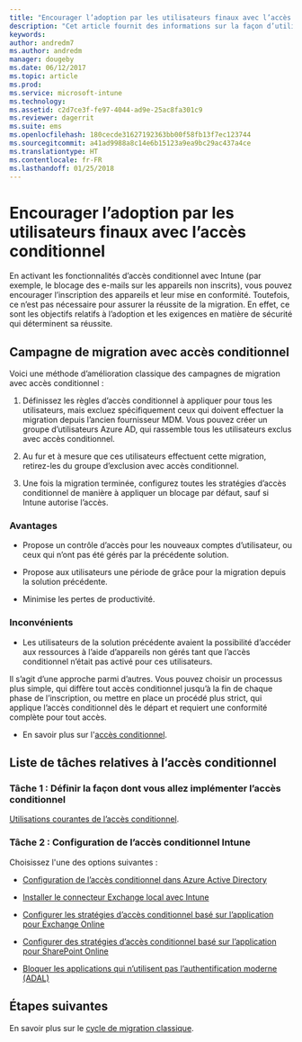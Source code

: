```yaml
---
title: "Encourager l’adoption par les utilisateurs finaux avec l’accès conditionnel"
description: "Cet article fournit des informations sur la façon d’utiliser l’accès conditionnel pour encourager l’inscription dans Intune."
keywords: 
author: andredm7
ms.author: andredm
manager: dougeby
ms.date: 06/12/2017
ms.topic: article
ms.prod: 
ms.service: microsoft-intune
ms.technology: 
ms.assetid: c2d7ce3f-fe97-4044-ad9e-25ac8fa301c9
ms.reviewer: dagerrit
ms.suite: ems
ms.openlocfilehash: 180cecde31627192363bb00f58fb13f7ec123744
ms.sourcegitcommit: a41ad9988a8c14e6b15123a9ea9bc29ac437a4ce
ms.translationtype: HT
ms.contentlocale: fr-FR
ms.lasthandoff: 01/25/2018
---
```

# <a name="drive-end-user-adoption-with-conditional-access"></a>Encourager l’adoption par les utilisateurs finaux avec l’accès conditionnel

En activant les fonctionnalités d’accès conditionnel avec Intune (par exemple, le blocage des e-mails sur les appareils non inscrits), vous pouvez encourager l’inscription des appareils et leur mise en conformité. Toutefois, ce n’est pas nécessaire pour assurer la réussite de la migration. En effet, ce sont les objectifs relatifs à l’adoption et les exigences en matière de sécurité qui déterminent sa réussite.

## <a name="migration-campaign-with-conditional-access"></a>Campagne de migration avec accès conditionnel

Voici une méthode d’amélioration classique des campagnes de migration avec accès conditionnel :

1.  Définissez les règles d’accès conditionnel à appliquer pour tous les utilisateurs, mais excluez spécifiquement ceux qui doivent effectuer la migration depuis l’ancien fournisseur MDM. Vous pouvez créer un groupe d’utilisateurs Azure AD, qui rassemble tous les utilisateurs exclus avec accès conditionnel.

2.  Au fur et à mesure que ces utilisateurs effectuent cette migration, retirez-les du groupe d’exclusion avec accès conditionnel.

3.  Une fois la migration terminée, configurez toutes les stratégies d’accès conditionnel de manière à appliquer un blocage par défaut, sauf si Intune autorise l’accès.

### <a name="advantages"></a>Avantages

-   Propose un contrôle d’accès pour les nouveaux comptes d’utilisateur, ou ceux qui n’ont pas été gérés par la précédente solution.

-   Propose aux utilisateurs une période de grâce pour la migration depuis la solution précédente.

-   Minimise les pertes de productivité.

### <a name="disadvantages"></a>Inconvénients

-   Les utilisateurs de la solution précédente avaient la possibilité d’accéder aux ressources à l’aide d’appareils non gérés tant que l’accès conditionnel n’était pas activé pour ces utilisateurs.


Il s’agit d’une approche parmi d’autres. Vous pouvez choisir un processus plus simple, qui diffère tout accès conditionnel jusqu’à la fin de chaque phase de l’inscription, ou mettre en place un procédé plus strict, qui applique l’accès conditionnel dès le départ et requiert une conformité complète pour tout accès.

-   En savoir plus sur l'[accès conditionnel](conditional-access.md).

## <a name="task-list-for-conditional-access"></a>Liste de tâches relatives à l’accès conditionnel

### <a name="task-1-decide-how-you-are-going-to-implement-conditional-access"></a>Tâche 1 : Définir la façon dont vous allez implémenter l’accès conditionnel

[Utilisations courantes de l’accès conditionnel](conditional-access-intune-common-ways-use.md).

### <a name="task-2-set-up-intune-conditional-access"></a>Tâche 2 : Configuration de l’accès conditionnel Intune

Choisissez l'une des options suivantes :

-   [Configuration de l’accès conditionnel dans Azure Active Directory](https://docs.microsoft.com/azure/active-directory/active-directory-conditional-access-azure-portal)

-   [Installer le connecteur Exchange local avec Intune](exchange-connector-install.md)

-   [Configurer les stratégies d’accès conditionnel basé sur l’application pour Exchange Online](app-based-conditional-access-intune-create.md)

-   [Configurer des stratégies d’accès conditionnel basé sur l’application pour SharePoint Online](app-based-conditional-access-intune-create.md)

-   [Bloquer les applications qui n’utilisent pas l’authentification moderne (ADAL)](app-modern-authentication-block.md)

## <a name="next-steps"></a>Étapes suivantes

En savoir plus sur le [cycle de migration classique](migration-guide-cycle.md).
